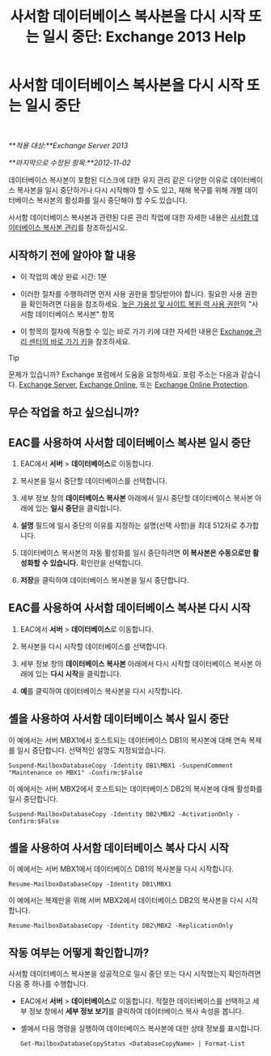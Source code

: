 ﻿---
title: '사서함 데이터베이스 복사본을 다시 시작 또는 일시 중단: Exchange 2013 Help'
TOCTitle: 사서함 데이터베이스 복사본을 다시 시작 또는 일시 중단
ms:assetid: 96aa1b82-3e15-4215-843e-3d583af9504b
ms:mtpsurl: https://technet.microsoft.com/ko-kr/library/Dd298159(v=EXCHG.150)
ms:contentKeyID: 50483742
ms.date: 05/22/2018
mtps_version: v=EXCHG.150
ms.translationtype: MT
---

# 사서함 데이터베이스 복사본을 다시 시작 또는 일시 중단

 

_**적용 대상:**Exchange Server 2013_

_**마지막으로 수정된 항목:**2012-11-02_

데이터베이스 복사본이 포함된 디스크에 대한 유지 관리 같은 다양한 이유로 데이터베이스 복사본을 일시 중단하거나 다시 시작해야 할 수도 있고, 재해 복구를 위해 개별 데이터베이스 복사본의 활성화를 일시 중단해야 할 수도 있습니다.

사서함 데이터베이스 복사본과 관련된 다른 관리 작업에 대한 자세한 내용은 [사서함 데이터베이스 복사본 관리](managing-mailbox-database-copies-exchange-2013-help.md)를 참조하십시오.

## 시작하기 전에 알아야 할 내용

  - 이 작업의 예상 완료 시간: 1분

  - 이러한 절차를 수행하려면 먼저 사용 권한을 할당받아야 합니다. 필요한 사용 권한을 확인하려면 다음을 참조하세요. [높은 가용성 및 사이트 복원 력 사용 권한](high-availability-and-site-resilience-permissions-exchange-2013-help.md)의 "사서함 데이터베이스 복사본" 항목

  - 이 항목의 절차에 적용할 수 있는 바로 가기 키에 대한 자세한 내용은 [Exchange 관리 센터의 바로 가기 키](keyboard-shortcuts-in-the-exchange-admin-center-exchange-online-protection-help.md)을 참조하세요.


> [!TIP]
> 문제가 있습니까? Exchange 포럼에서 도움을 요청하세요. 포럼 주소는 다음과 같습니다. <A href="https://go.microsoft.com/fwlink/p/?linkid=60612">Exchange Server</A>, <A href="https://go.microsoft.com/fwlink/p/?linkid=267542">Exchange Online</A>, 또는 <A href="https://go.microsoft.com/fwlink/p/?linkid=285351">Exchange Online Protection</A>.



## 무슨 작업을 하고 싶으십니까?

## EAC를 사용하여 사서함 데이터베이스 복사본 일시 중단

1.  EAC에서 **서버** \> **데이터베이스**로 이동합니다.

2.  복사본을 일시 중단할 데이터베이스를 선택합니다.

3.  세부 정보 창의 **데이터베이스 복사본** 아래에서 일시 중단할 데이터베이스 복사본 아래에 있는 **일시 중단**을 클릭합니다.

4.  **설명** 필드에 일시 중단의 이유를 지정하는 설명(선택 사항)을 최대 512자로 추가합니다.

5.  데이터베이스 복사본의 자동 활성화를 일시 중단하려면 **이 복사본은 수동으로만 활성화할 수 있습니다.** 확인란을 선택합니다.

6.  **저장**을 클릭하여 데이터베이스 복사본을 일시 중단합니다.

## EAC를 사용하여 사서함 데이터베이스 복사본 다시 시작

1.  EAC에서 **서버** \> **데이터베이스**로 이동합니다.

2.  복사본을 다시 시작할 데이터베이스를 선택합니다.

3.  세부 정보 창의 **데이터베이스 복사본** 아래에서 다시 시작할 데이터베이스 복사본 아래에 있는 **다시 시작**을 클릭합니다.

4.  **예**를 클릭하여 데이터베이스 복사본을 다시 시작합니다.

## 셸을 사용하여 사서함 데이터베이스 복사 일시 중단

이 예에서는 서버 MBX1에서 호스트되는 데이터베이스 DB1의 복사본에 대해 연속 복제를 일시 중단합니다. 선택적인 설명도 지정되었습니다.

    Suspend-MailboxDatabaseCopy -Identity DB1\MBX1 -SuspendComment "Maintenance on MBX1" -Confirm:$False

이 예에서는 서버 MBX2에서 호스트되는 데이터베이스 DB2의 복사본에 대해 활성화를 일시 중단합니다.

    Suspend-MailboxDatabaseCopy -Identity DB2\MBX2 -ActivationOnly -Confirm:$False

## 셸을 사용하여 사서함 데이터베이스 복사 다시 시작

이 예에서는 서버 MBX1에서 데이터베이스 DB1의 복사본을 다시 시작합니다.

    Resume-MailboxDatabaseCopy -Identity DB1\MBX1

이 예에서는 복제만을 위해 서버 MBX2에서 데이터베이스 DB2의 복사본을 다시 시작합니다.

    Resume-MailboxDatabaseCopy -Identity DB2\MBX2 -ReplicationOnly

## 작동 여부는 어떻게 확인합니까?

사서함 데이터베이스 복사본을 성공적으로 일시 중단 또는 다시 시작했는지 확인하려면 다음 중 하나를 수행합니다.

  - EAC에서 **서버** \> **데이터베이스**로 이동합니다. 적절한 데이터베이스를 선택하고 세부 정보 창에서 **세부 정보 보기**를 클릭하여 데이터베이스 복사 속성을 봅니다.

  - 셸에서 다음 명령을 실행하여 데이터베이스 복사본에 대한 상태 정보를 표시합니다.
    
        Get-MailboxDatabaseCopyStatus <DatabaseCopyName> | Format-List

